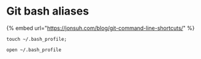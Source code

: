 # Git bash aliases

{% embed url="https://jonsuh.com/blog/git-command-line-shortcuts/" %}



```text
touch ~/.bash_profile;
```

```text
open ~/.bash_profile
```

